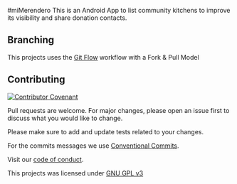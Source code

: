 #miMerendero
This is an Android App to list community kitchens to improve its visibility and share donation contacts.

## Branching
This projects uses the [Git Flow](https://guides.github.com/introduction/flow/) workflow with a Fork & Pull Model

## Contributing
[![Contributor Covenant](https://img.shields.io/badge/Contributor%20Covenant-v2.0%20adopted-ff69b4.svg)](code_of_conduct.md)

Pull requests are welcome. For major changes, please open an issue first to discuss what you would like to change.

Please make sure to add and update tests related to your changes.

For the commits messages we use [Conventional Commits](https://www.conventionalcommits.org/en/v1.0.0/).

Visit our [code of conduct](code_of_conduct.md).

This projects was licensed under [GNU GPL v3](LICENSE.md)
